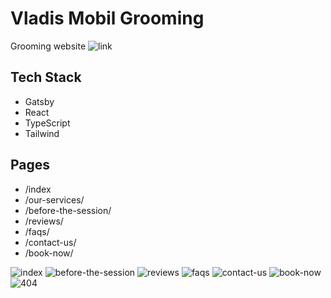 # Vladis Mobil Grooming

Grooming website
![link](https://vladis.netlify.app/)

## Tech Stack

- Gatsby
- React
- TypeScript
- Tailwind

## Pages

- /index
- /our-services/
- /before-the-session/
- /reviews/
- /faqs/
- /contact-us/
- /book-now/

![index](https://raw.githubusercontent.com/Leon740/vladis-mobil-grooming-frontend/main/src/assets/images/pages/index.jpg 'index')
![before-the-session](https://raw.githubusercontent.com/Leon740/vladis-mobil-grooming-frontend/main/src/assets/images/pages/before-the-session.jpg 'before-the-session')
![reviews](https://raw.githubusercontent.com/Leon740/vladis-mobil-grooming-frontend/main/src/assets/images/pages/reviews.jpg 'reviews')
![faqs](https://raw.githubusercontent.com/Leon740/vladis-mobil-grooming-frontend/main/src/assets/images/pages/faqs.jpg 'faqs')
![contact-us](https://raw.githubusercontent.com/Leon740/vladis-mobil-grooming-frontend/main/src/assets/images/pages/contact-us.jpg 'contact-us')
![book-now](https://raw.githubusercontent.com/Leon740/vladis-mobil-grooming-frontend/main/src/assets/images/pages/book-now.jpg 'book-now')
![404](https://raw.githubusercontent.com/Leon740/vladis-mobil-grooming-frontend/main/src/assets/images/pages/404.jpg '404')

